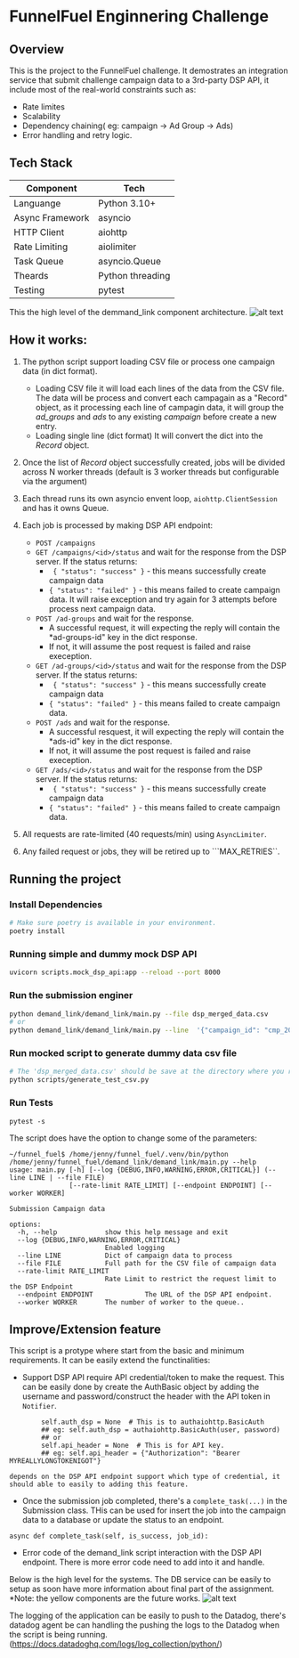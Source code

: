 # FunnelFuel Enginnering Challenge
## Overview
This is the project to the FunnelFuel challenge. It demostrates an integration service that submit challenge campaign data to a 3rd-party DSP API, it include most of the real-world constraints such as:
* Rate limites
* Scalability
* Dependency chaining( eg: campaign -> Ad Group -> Ads)
* Error handling and retry logic.

## Tech Stack
| Component | Tech |
|---|---|
| Languange | Python 3.10+ |
| Async Framework | asyncio |
| HTTP Client | aiohttp |
| Rate Limiting | aiolimiter |
| Task Queue | asyncio.Queue |
| Theards | Python threading |
| Testing | pytest |

This the high level of the demmand_link component architecture.
![alt text](misc/image.png)

## How it works:
1. The python script support loading CSV file or process one campaign data (in dict format).
    * Loading CSV file
        it will load each lines of the data from the CSV file. The data will be process and convert each campagain as a "Record" object, as it processing each line of campagin data, it will group the *ad_groups* and *ads* to any existing *campaign* before create a new entry.
    * Loading single line (dict format)
        It will convert the dict into the *Record* object.

2. Once the list of *Record* object successfully created, jobs will be divided across N worker threads (default is 3 worker threads but configurable via the argument)
3. Each thread  runs its own asyncio envent loop, ```aiohttp.ClientSession``` and has it owns Queue.
4. Each job is processed by making DSP API endpoint:
    * ``` POST /campaigns ```
    * ``` GET /campaigns/<id>/status ``` and wait for the response from the DSP server. If the status returns:
        - ``` { "status": "success" }``` - this means successfully create campaign data
        - ``` { "status": "failed" } ``` - this means failed to create campaign data. It will raise exception and try again for 3 attempts before process next campaign data.
    * ``` POST /ad-groups ``` and wait for the response.
        - A successful request, it will expecting the reply will contain the *ad-groups-id" key in the dict response.
        - If not, it will assume the post request is failed and raise exeception.
    * ``` GET /ad-groups/<id>/status ``` and wait for the response from the DSP server. If the status returns:
        - ``` { "status": "success" }``` - this means successfully create campaign data
        - ``` { "status": "failed" } ``` - this means failed to create campaign data.
    * ``` POST /ads ``` and wait for the response.
        - A successful resquest, it will expecting the reply will contain the *ads-id" key in the dict response.
        - If not, it will assume the post request is failed and raise exeception.
    * ``` GET /ads/<id>/status ``` and wait for the response from the DSP server. If the status returns:
        - ``` { "status": "success" }``` - this means successfully create campaign data
        - ``` { "status": "failed" } ``` - this means failed to create campaign data.
5. All requests are rate-limited (40 requests/min) using ```AsyncLimiter```.
6. Any failed request or jobs, they will be retired up to ```MAX_RETRIES``.


## Running the project
### Install Dependencies
```bash
# Make sure poetry is available in your environment.
poetry install

```
### Running simple and dummy mock DSP API
```bash
uvicorn scripts.mock_dsp_api:app --reload --port 8000
```

### Run the submission enginer
```bash
python demand_link/demand_link/main.py --file dsp_merged_data.csv
# or
python demand_link/demand_link/main.py --line  '{"campaign_id": "cmp_2025_004", "campaign_name": "Autumn Styles 2024", "campaign_budget": 21000, "start_date": "2024-09-01", "end_date": "2024-10-15", "objective": "video_views", "ad_groups": [ { "id": "ag_1003", "name": "Adults - City", "bid":4.0, "targeting_ages": "35-44;45-64", "targeting_interests": "fashion;streetwear", "targeting_geo": "UK;IE", "ads": [ { "id": "ad_6001","type": "video","creative_url": "https://cdn.example.com/creatives/autumn_style_city.jpg", "click_url": "https://shop.example.com/city-autumn", "status": "new" }]}]}'
```

### Run mocked script to generate dummy data csv file
```bash
# The 'dsp_merged_data.csv' should be save at the directory where you run the generate_test_csv.py
python scripts/generate_test_csv.py
```

### Run Tests
```
pytest -s
```

The script does have the option to change some of the parameters:
```
~/funnel_fuel$ /home/jenny/funnel_fuel/.venv/bin/python /home/jenny/funnel_fuel/demand_link/demand_link/main.py --help
usage: main.py [-h] [--log {DEBUG,INFO,WARNING,ERROR,CRITICAL}] (--line LINE | --file FILE)
               [--rate-limit RATE_LIMIT] [--endpoint ENDPOINT] [--worker WORKER]

Submission Campaign data

options:
  -h, --help            show this help message and exit
  --log {DEBUG,INFO,WARNING,ERROR,CRITICAL}
                        Enabled logging
  --line LINE           Dict of campaign data to process
  --file FILE           Full path for the CSV file of campaign data
  --rate-limit RATE_LIMIT
                        Rate Limit to restrict the request limit to the DSP Endpoint
  --endpoint ENDPOINT             The URL of the DSP API endpoint.
  --worker WORKER       The number of worker to the queue..
```


## Improve/Extension feature
This script is a protype where start from the basic and minimum requirements. It can be easily extend the functinalities:
* Support DSP API require API credential/token to make the request. This can be easily done by create the AuthBasic object by adding the username and password/construct the header with the API token in ```Notifier```.
```
        self.auth_dsp = None  # This is to authaiohttp.BasicAuth
        ## eg: self.auth_dsp = authaiohttp.BasicAuth(user, password)
        ## or
        self.api_header = None  # This is for API key.
        ## eg: self.api_header = {"Authorization": "Bearer MYREALLYLONGTOKENIGOT"}

```
    depends on the DSP API endpoint support which type of credential, it should able to easily to adding this feature.
* Once the submission job completed, there's a ```complete_task(...)``` in the Submission class. THis can be used for insert the job into the campaign data to a database or update the status to an endpoint.
```
async def complete_task(self, is_success, job_id):
```

* Error code of the demand_link script interaction with the DSP API endpoint. There is more error code need to add into it and handle.

Below is the high level for the systems. The DB service can be easily to setup as soon have more information about final part of the assignment.
*Note: the yellow components are the future works.
![alt text](misc/future_work_image.png)

The logging of the application can be easily to push to the Datadog, there's datadog agent be can handling the pushing the logs to the Datadog when the script is being running. (https://docs.datadoghq.com/logs/log_collection/python/)
